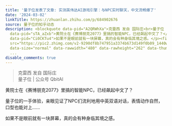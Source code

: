 ```yaml
---
title: '量子位发表了文章: 实测英伟达AI游戏引擎：与NPC实时聊天，中文流畅爆了'
date: '2024-03-02'
linkTitle: https://zhuanlan.zhihu.com/p/684902676
source: 量子位的知乎动态
description: <blockquote data-pid="A2QRWhXa">克雷西 发自 国际庄<br>量子位 | 公众号 QbitAI</blockquote><p
  data-pid="sTA_aZxb">黄院士在《赛博朋克2077》里搞的智能NPC，已经飙起中文了？</p><p data-pid="bTx1E_qu">量子位的一手体验，亲眼见证了NPC们流利地用中英双语对话，表情动作自然，口型也能对上……</p><p
  data-pid="Ci0CKTu4">如果不是眼前就有一块屏幕，真的会有种身临其境之感。</p><figure data-size="normal"><img
  src="https://pic2.zhimg.com/v2-9290df8b747951a3374b673d149f0b09_1440w.jpg" data-caption=""
  data-size="normal" data-rawwidth="480" data-rawheight="262" data-thumbnail="https://pic2.zhimg.com/v2-9290df8b747951a3374b673d149
  ...
disable_comments: true
---
```

<blockquote data-pid="A2QRWhXa">克雷西 发自 国际庄<br>量子位 | 公众号 QbitAI</blockquote><p data-pid="sTA_aZxb">黄院士在《赛博朋克2077》里搞的智能NPC，已经飙起中文了？</p><p data-pid="bTx1E_qu">量子位的一手体验，亲眼见证了NPC们流利地用中英双语对话，表情动作自然，口型也能对上……</p><p data-pid="Ci0CKTu4">如果不是眼前就有一块屏幕，真的会有种身临其境之感。</p><figure data-size="normal"><img src="https://pic2.zhimg.com/v2-9290df8b747951a3374b673d149f0b09_1440w.jpg" data-caption="" data-size="normal" data-rawwidth="480" data-rawheight="262" data-thumbnail="https://pic2.zhimg.com/v2-9290df8b747951a3374b673d149 ...